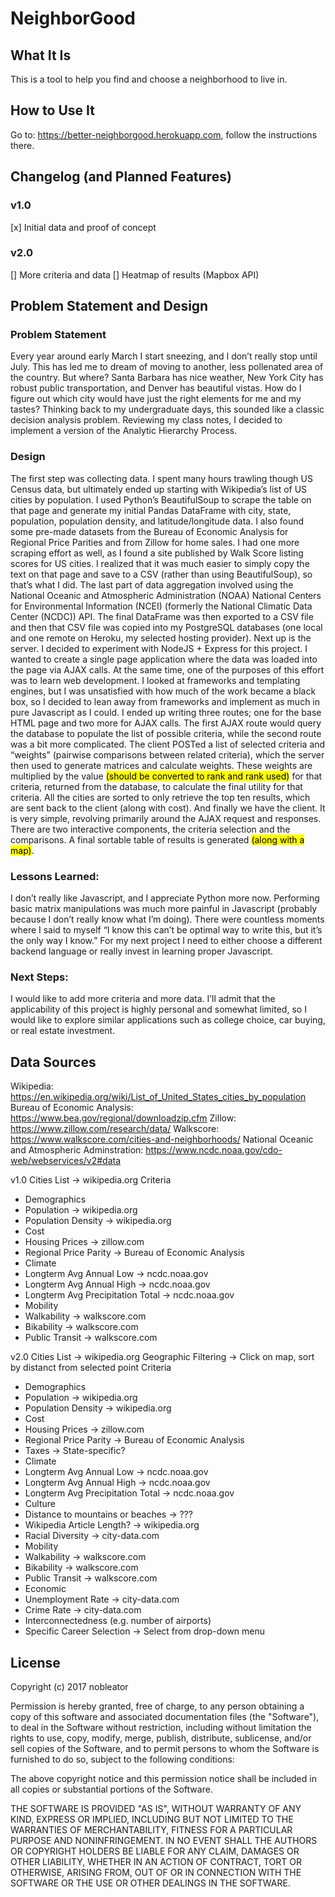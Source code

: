 # NeighborGood

## What It Is
This is a tool to help you find and choose a neighborhood to live in.

## How to Use It
Go to: https://better-neighborgood.herokuapp.com, follow the instructions there.

## Changelog (and Planned Features)
### v1.0
[x] Initial data and proof of concept
### v2.0
[] More criteria and data
[] Heatmap of results (Mapbox API)

## Problem Statement and Design
### Problem Statement
Every year around early March I start sneezing, and I don’t really stop until July. This has led me to dream of moving to another, less pollenated area of the country. But where? Santa Barbara has nice weather, New York City has robust public transportation, and Denver has beautiful vistas. How do I figure out which city would have just the right elements for me and my tastes? Thinking back to my undergraduate days, this sounded like a classic decision analysis problem. Reviewing my class notes, I decided to implement a version of the <a>Analytic Hierarchy Process</a>.
### Design
The first step was collecting data. I spent many hours trawling though US Census data, but ultimately ended up starting with <a>Wikipedia’s list of US cities by population</a>. I used Python’s BeautifulSoup to scrape the table on that page and generate my initial Pandas DataFrame with city, state, population, population density, and latitude/longitude data. I also found some pre-made datasets from the <a>Bureau of Economic Analysis</a> for Regional Price Parities and from <a>Zillow for home sales</a>. I had one more scraping effort as well, as I found a site published by <a>Walk Score listing scores for US cities</a>. I realized that it was much easier to simply copy the text on that page and save to a CSV (rather than using BeautifulSoup), so that’s what I did. The last part of data aggregation involved using the <a>National Oceanic and Atmospheric Administration (NOAA) National Centers for Environmental Information (NCEI) (formerly the National Climatic Data Center (NCDC)) API</a>. The final DataFrame was then exported to a CSV file and then that CSV file was copied into my PostgreSQL databases (one local and one remote on <a>Heroku</a>, my selected hosting provider).
Next up is the server. I decided to experiment with <a>NodeJS + Express</a> for this project. I wanted to create a single page application where the data was loaded into the page via AJAX calls. At the same time, one of the purposes of this effort was to learn web development. I looked at frameworks and templating engines, but I was unsatisfied with how much of the work became a black box, so I decided to lean away from frameworks and implement as much in pure Javascript as I could. I ended up writing three routes; one for the base HTML page and two more for AJAX calls. The first AJAX route would query the database to populate the list of possible criteria, while the second route was a bit more complicated. The client POSTed a list of selected criteria and “weights” (pairwise comparisons between related criteria), which the server then used to generate matrices and calculate weights. These weights are multiplied by the value <mark>(should be converted to rank and rank used)</mark> for that criteria, returned from the database, to calculate the final utility for that criteria. All the cities are sorted to only retrieve the top ten results, which are sent back to the client (along with cost).
And finally we have the client. It is very simple, revolving primarily around the AJAX request and responses. There are two interactive components, the criteria selection and the comparisons. A final sortable table of results is generated <mark>(along with a map)</mark>.
### Lessons Learned:
I don’t really like Javascript, and I appreciate Python more now. Performing basic matrix manipulations was much more painful in Javascript (probably because I don’t really know what I’m doing). There were countless moments where I said to myself “I know this can’t be optimal way to write this, but it’s the only way I know.” For my next project I need to either choose a different backend language or really invest in learning proper Javascript.
### Next Steps:
I would like to add more criteria and more data. I’ll admit that the applicability of this project is highly personal and somewhat limited, so I would like to explore similar applications such as college choice, car buying, or real estate investment.


## Data Sources
Wikipedia: https://en.wikipedia.org/wiki/List_of_United_States_cities_by_population
Bureau of Economic Analysis: https://www.bea.gov/regional/downloadzip.cfm
Zillow: https://www.zillow.com/research/data/
Walkscore: https://www.walkscore.com/cities-and-neighborhoods/
National Oceanic and Atmospheric Adminstration: https://www.ncdc.noaa.gov/cdo-web/webservices/v2#data

v1.0
Cities List -> wikipedia.org
Criteria
 - Demographics
  - Population -> wikipedia.org
  - Population Density -> wikipedia.org
 - Cost
  - Housing Prices -> zillow.com
  - Regional Price Parity -> Bureau of Economic Analysis
 - Climate
  - Longterm Avg Annual Low -> ncdc.noaa.gov 
  - Longterm Avg Annual High -> ncdc.noaa.gov
  - Longterm Avg Precipitation Total -> ncdc.noaa.gov
 - Mobility
  - Walkability -> walkscore.com
  - Bikability -> walkscore.com
  - Public Transit -> walkscore.com

v2.0
Cities List -> wikipedia.org
Geographic Filtering -> Click on map, sort by distanct from selected point
Criteria
 - Demographics
  - Population -> wikipedia.org
  - Population Density -> wikipedia.org
 - Cost
  - Housing Prices -> zillow.com
  - Regional Price Parity -> Bureau of Economic Analysis
  - Taxes -> State-specific?
 - Climate
  - Longterm Avg Annual Low -> ncdc.noaa.gov 
  - Longterm Avg Annual High -> ncdc.noaa.gov
  - Longterm Avg Precipitation Total -> ncdc.noaa.gov
 - Culture
  - Distance to mountains or beaches -> ???
  - Wikipedia Article Length? -> wikipedia.org
  - Racial Diversity -> city-data.com
 - Mobility
  - Walkability -> walkscore.com
  - Bikability -> walkscore.com
  - Public Transit -> walkscore.com
 - Economic
  - Unemployment Rate -> city-data.com
  - Crime Rate -> city-data.com
  - Interconnectedness (e.g. number of airports)
  - Specific Career Selection -> Select from drop-down menu


## License
Copyright (c) 2017 nobleator

Permission is hereby granted, free of charge, to any person obtaining a copy of this software and associated documentation files (the "Software"), to deal in the Software without restriction, including without limitation the rights to use, copy, modify, merge, publish, distribute, sublicense, and/or sell copies of the Software, and to permit persons to whom the Software is furnished to do so, subject to the following conditions:

The above copyright notice and this permission notice shall be included in all copies or substantial portions of the Software.

THE SOFTWARE IS PROVIDED "AS IS", WITHOUT WARRANTY OF ANY KIND, EXPRESS OR IMPLIED, INCLUDING BUT NOT LIMITED TO THE WARRANTIES OF MERCHANTABILITY, FITNESS FOR A PARTICULAR PURPOSE AND NONINFRINGEMENT. IN NO EVENT SHALL THE AUTHORS OR COPYRIGHT HOLDERS BE LIABLE FOR ANY CLAIM, DAMAGES OR OTHER LIABILITY, WHETHER IN AN ACTION OF CONTRACT, TORT OR OTHERWISE, ARISING FROM, OUT OF OR IN CONNECTION WITH THE SOFTWARE OR THE USE OR OTHER DEALINGS IN THE SOFTWARE.
